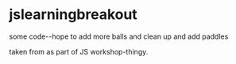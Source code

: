 # jslearningbreakout
some code--hope to add more balls and clean up and add paddles

taken from [](https://developer.mozilla.org/en-US/docs/Games/Tutorials/2D_Breakout_game_pure_JavaScript)
as part of JS workshop-thingy.
